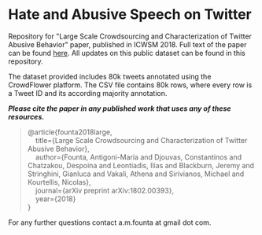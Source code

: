 # Hate and Abusive Speech on Twitter

Repository for "Large Scale Crowdsourcing and Characterization of Twitter Abusive Behavior" paper, published in ICWSM 2018. Full text of the paper can be found [here](https://arxiv.org/pdf/1802.00393.pdf). All updates on this public dataset can be found in this repository.

The dataset provided includes 80k tweets annotated using the CrowdFlower platform. The CSV file contains 80k rows, where every row is a Tweet ID and its according majority annotation.

_**Please cite the paper in any published work that uses any of these resources.**_

>@article{founta2018large,   
  >&nbsp;&nbsp;&nbsp;&nbsp;title={Large Scale Crowdsourcing and Characterization of Twitter Abusive Behavior},   
  >&nbsp;&nbsp;&nbsp;&nbsp;author={Founta, Antigoni-Maria and Djouvas, Constantinos and Chatzakou, Despoina and Leontiadis, Ilias and Blackburn, Jeremy and Stringhini, Gianluca and Vakali, Athena and Sirivianos, Michael and Kourtellis, Nicolas},  
  >&nbsp;&nbsp;&nbsp;&nbsp;journal={arXiv preprint arXiv:1802.00393},  
  >&nbsp;&nbsp;&nbsp;&nbsp;year={2018}   
}  

For any further questions contact a.m.founta at gmail dot com.
